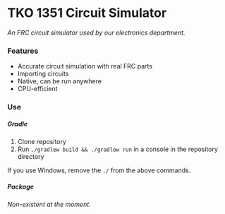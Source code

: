 # TKO 1351 Circuit Simulator
<!--- ![TKO 1351 Circuit Simulator](core/assets/img/circuitsim.png) --->

*An FRC circuit simulator used by our electronics department.*

### Features

- Accurate circuit simulation with real FRC parts
- Importing circuits
- Native, can be run anywhere
- CPU-efficient

### Use

##### Gradle

1. Clone repository
2. Run `./gradlew build && ./gradlew run` in a console in the repository directory

If you use Windows, remove the `./` from the above commands.

##### Package

*Non-existent at the moment.*